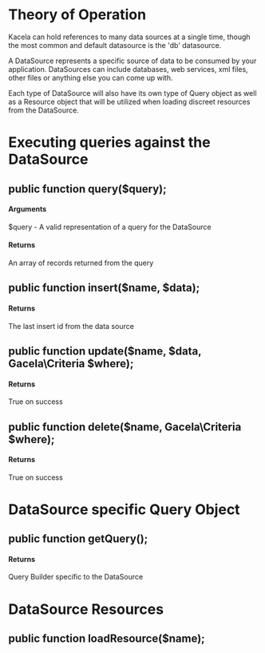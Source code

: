 # Theory of Operation

Kacela can hold references to many data sources at a single time, though the most common and default datasource is the 'db' datasource.

A DataSource represents a specific source of data to be consumed by your application. DataSources can include databases, web services, xml files, other files or
anything else you can come up with.

Each type of DataSource will also have its own type of Query object as well as a Resource object that will be utilized when loading discreet resources from the
DataSource.

# Executing queries against the DataSource

## public function query($query);

#### Arguments

$query - A valid representation of a query for the DataSource

#### Returns

An array of records returned from the query

## public function insert($name, $data);

#### Returns

The last insert id from the data source

## public function update($name, $data, Gacela\Criteria $where);

#### Returns

True on success

## public function delete($name, Gacela\Criteria $where);

#### Returns

True on success

# DataSource specific Query Object

## public function getQuery();

#### Returns

Query Builder specific to the DataSource

# DataSource Resources

## public function loadResource($name);